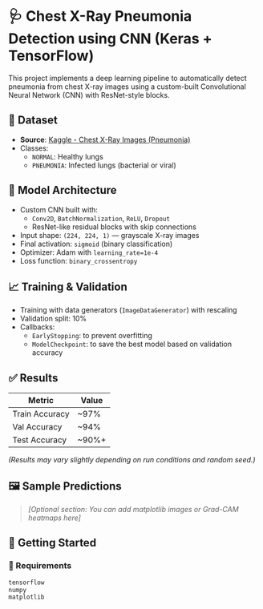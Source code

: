 # 🩺 Chest X-Ray Pneumonia Detection using CNN (Keras + TensorFlow)

This project implements a deep learning pipeline to automatically detect pneumonia from chest X-ray images using a custom-built Convolutional Neural Network (CNN) with ResNet-style blocks.

## 📂 Dataset

- **Source**: [Kaggle - Chest X-Ray Images (Pneumonia)](https://www.kaggle.com/datasets/paultimothymooney/chest-xray-pneumonia)
- Classes:
  - `NORMAL`: Healthy lungs
  - `PNEUMONIA`: Infected lungs (bacterial or viral)

## 🧠 Model Architecture

- Custom CNN built with:
  - `Conv2D`, `BatchNormalization`, `ReLU`, `Dropout`
  - ResNet-like residual blocks with skip connections
- Input shape: `(224, 224, 1)` — grayscale X-ray images
- Final activation: `sigmoid` (binary classification)
- Optimizer: Adam with `learning_rate=1e-4`
- Loss function: `binary_crossentropy`

## 📈 Training & Validation

- Training with data generators (`ImageDataGenerator`) with rescaling
- Validation split: 10%
- Callbacks:
  - `EarlyStopping`: to prevent overfitting
  - `ModelCheckpoint`: to save the best model based on validation accuracy

## ✅ Results

| Metric          | Value     |
|----------------|-----------|
| Train Accuracy | ~97%      |
| Val Accuracy   | ~94%      |
| Test Accuracy  | ~90%+     |

_(Results may vary slightly depending on run conditions and random seed.)_

## 🖼 Sample Predictions

> *[Optional section: You can add matplotlib images or Grad-CAM heatmaps here]*

## 🚀 Getting Started

### 🔧 Requirements
```bash
tensorflow
numpy
matplotlib
